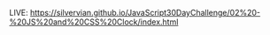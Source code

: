 LIVE: https://silvervian.github.io/JavaScript30DayChallenge/02%20-%20JS%20and%20CSS%20Clock/index.html
